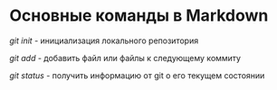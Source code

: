 # Основные команды в Markdown #

*git init* - инициализация локального репозитория

*git add* - добавить файл или файлы к следующему коммиту

*git status* - получить информацию от git о его текущем состоянии

